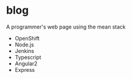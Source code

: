 # blog
<p>A programmer's web page using the mean stack</p>
<ul>
    <li>OpenShift</li>
    <li>Node.js</li>
    <li>Jenkins</li>
    <li>Typescript</li>
    <li>Angular2</li>
    <li>Express</li>
</ul>